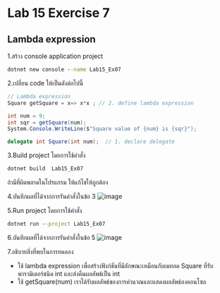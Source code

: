 # Lab 15 Exercise 7

## Lambda expression

1.สร้าง console application project

```cmd
dotnet new console --name Lab15_Ex07
```

2.เปลี่ยน code ให้เป็นดังต่อไปนี้

```cs
// Lambda expression
Square getSquare = x=> x*x ; // 2. define lambda expression

int num = 9;
int sqr = getSquare(num);
System.Console.WriteLine($"Square value of {num} is {sqr}");

delegate int Square(int num);  // 1. declare delegate
```

3.Build project โดยการใช้คำสั่ง

```cmd
dotnet build  Lab15_Ex07
```

ถ้ามีที่ผิดพลาดในโปรแกรม ให้แก้ไขให้ถูกต้อง

4.บันทึกผลที่ได้จากการรันคำสั่งในข้อ 3
![image](https://github.com/65030121natthamon/03376836-OOP-2566-Lab-15/assets/144195611/14570832-d010-4148-907a-ae1f6211cb6c)

5.Run project โดยการใช้คำสั่ง

```cmd
dotnet run --project Lab15_Ex07
```

6.บันทึกผลที่ได้จากการรันคำสั่งในข้อ 5
![image](https://github.com/65030121natthamon/03376836-OOP-2566-Lab-15/assets/144195611/0e2e2124-6c17-4a39-a13d-b8c8d1ea89ad)

7.อธิบายสิ่งที่พบในการทดลอง
- ใช้ lambda expression เพื่อสร้างฟังก์ชันที่มีลักษณะเหมือนกับเมทอด Square ที่รับพารามิเตอร์ชนิด int และส่งคืนผลลัพธ์เป็น int
- ใช้ getSquare(num) เราได้รับผลลัพธ์ของการคำนวณและแสดงผลลัพธ์ลงคอนโซล
